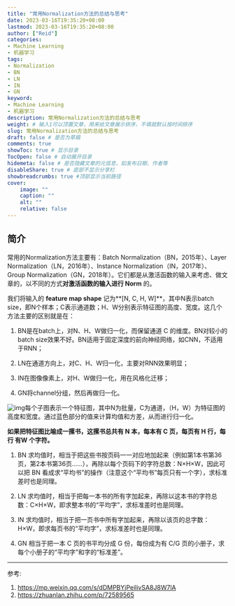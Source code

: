 ```yaml
---
title: "常用Normalization方法的总结与思考"
date: 2023-03-16T19:35:20+08:00
lastmod: 2023-03-16T19:35:20+08:00
author: ["Reid"]
categories: 
- Machine Learning
- 机器学习
tags: 
- Normalization
- BN
- LN
- IN
- GN
keyword:
- Machine Learning
- 机器学习
description: 常用Normalization方法的总结与思考
weight: # 输入1可以顶置文章，用来给文章展示排序，不填就默认按时间排序
slug: 常用Normalization方法的总结与思考
draft: false # 是否为草稿
comments: true
showToc: true # 显示目录
TocOpen: false # 自动展开目录
hidemeta: false # 是否隐藏文章的元信息，如发布日期、作者等
disableShare: true # 底部不显示分享栏
showbreadcrumbs: true #顶部显示当前路径
cover:
    image: ""
    caption: ""
    alt: ""
    relative: false
---
```


## 简介

常用的Normalization方法主要有：Batch Normalization（BN，2015年）、Layer Normalization（LN，2016年）、Instance Normalization（IN，2017年）、Group Normalization（GN，2018年）。它们都是从激活函数的输入来考虑、做文章的，以不同的方式**对激活函数的输入进行 Norm** 的。

我们将输入的 **feature map shape** 记为**[N, C, H, W]**，其中N表示batch size，即N个样本；C表示通道数；H、W分别表示特征图的高度、宽度。这几个方法主要的区别就是在：

1. BN是在batch上，对N、H、W做归一化，而保留通道 C 的维度。BN对较小的batch size效果不好。BN适用于固定深度的前向神经网络，如CNN，不适用于RNN；

2. LN在通道方向上，对C、H、W归一化，主要对RNN效果明显；

3. IN在图像像素上，对H、W做归一化，用在风格化迁移；

4. GN将channel分组，然后再做归一化。

![img](https://mmbiz.qpic.cn/sz_mmbiz_jpg/gYUsOT36vfoMdJzNnwHQ7Elg9fUeYPYz8lmO7YQC1FQ8yFKw5ibW1u7GVpTxm6Kv989mCcRGrQn4jArecib8qOqQ/640?wx_fmt=jpeg&tp=webp&wxfrom=5&wx_lazy=1&wx_co=1)每个子图表示一个特征图，其中N为批量，C为通道，（H，W）为特征图的高度和宽度。通过蓝色部分的值来计算均值和方差，从而进行归一化。

**如果把特征图比喻成一摞书，这摞书总共有 N 本，每本有 C 页，每页有 H 行，每行 有W 个字符。**

1. BN 求均值时，相当于把这些书按页码一一对应地加起来（例如第1本书第36页，第2本书第36页......），再除以每个页码下的字符总数：N×H×W，因此可以把 BN 看成求“平均书”的操作（注意这个“平均书”每页只有一个字），求标准差时也是同理。

2. LN 求均值时，相当于把每一本书的所有字加起来，再除以这本书的字符总数：C×H×W，即求整本书的“平均字”，求标准差时也是同理。

3. IN 求均值时，相当于把一页书中所有字加起来，再除以该页的总字数：H×W，即求每页书的“平均字”，求标准差时也是同理。

4. GN 相当于把一本 C 页的书平均分成 G 份，每份成为有 C/G 页的小册子，求每个小册子的“平均字”和字的“标准差”。

---
参考:
1. https://mp.weixin.qq.com/s/dDMPBYjPeilivSA8J8W7lA 
2. https://zhuanlan.zhihu.com/p/72589565
